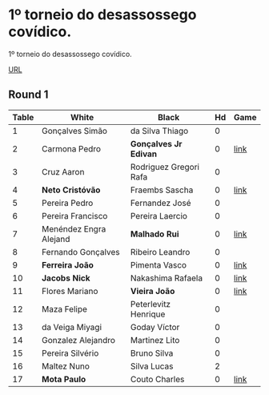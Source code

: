 # 1º torneio do desassossego covídico.
1º torneio do desassossego covídico.


[URL](http://www.go-portugal.org/artigo/1519)

## Round 1

| Table | White | Black | Hd | Game |
| ----- | ----- | ----- | -- | ---- |
| 1 | Gonçalves Simão | da Silva Thiago | 0 | |
| 2 | Carmona Pedro | **Gonçalves Jr Edivan** | 0 | [link](https://gokibitz.com/kifu/rJwQg5ViI) |
| 3 | Cruz Aaron | Rodriguez Gregori Rafa | 0 |  |
| 4 | **Neto Cristóvão** | Fraembs Sascha | 0 | [link](https://gokibitz.com/kifu/SySu1nboL) |
| 5 | Pereira Pedro | Fernandez José | 0 |  |
| 6 | Pereira Francisco | Pereira Laercio | 0 |  |
| 7 | Menéndez Engra Alejand | **Malhado Rui** | 0 | [link](https://gokibitz.com/kifu/ryjgusZi8) |
| 8 | Fernando Gonçalves | Ribeiro Leandro | 0 |  |
| 9 | **Ferreira João** | Pimenta Vasco | 0 | [link](https://gokibitz.com/kifu/SJhjIOEo8) |
|10 | **Jacobs Nick** | Nakashima Rafaela | 0 | [link](https://gokibitz.com/kifu/ryg_e2BoU) |
|11 | Flores Mariano | **Vieira João** | 0 | [link](https://gokibitz.com/kifu/SJVd5lBoL) |
|12 | Maza Felipe | Peterlevitz Henrique| 0 | |
|13 | da Veiga Miyagi | Goday Víctor| 0 | |
|14 | Gonzalez Alejandro | Martinez Lito| 0 | |
|15 | Pereira Silvério | Bruno Silva| 0 | |
|16 | Maltez Nuno | Silva Lucas| 2 | |
|17 | **Mota Paulo** | Couto Charles| 0 | [link](https://gokibitz.com/kifu/BJP-1dHi8) |
